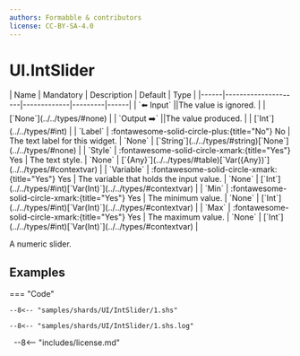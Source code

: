 ```yaml
---
authors: Formabble & contributors
license: CC-BY-SA-4.0
---
```



# UI.IntSlider

<div class="sh-parameters" markdown="1">
| Name | Mandatory | Description | Default | Type |
|------|---------------------|-------------|---------|------|
| `⬅️ Input` ||The value is ignored. | | [`None`](../../types/#none) |
| `Output ➡️` ||The value produced. | | [`Int`](../../types/#int) |
| `Label` | :fontawesome-solid-circle-plus:{title="No"} No  | The text label for this widget. | `None` | [`String`](../../types/#string)[`None`](../../types/#none) |
| `Style` | :fontawesome-solid-circle-xmark:{title="Yes"} Yes  | The text style. | `None` | [`{Any}`](../../types/#table)[`Var({Any})`](../../types/#contextvar) |
| `Variable` | :fontawesome-solid-circle-xmark:{title="Yes"} Yes  | The variable that holds the input value. | `None` | [`Int`](../../types/#int)[`Var(Int)`](../../types/#contextvar) |
| `Min` | :fontawesome-solid-circle-xmark:{title="Yes"} Yes  | The minimum value. | `None` | [`Int`](../../types/#int)[`Var(Int)`](../../types/#contextvar) |
| `Max` | :fontawesome-solid-circle-xmark:{title="Yes"} Yes  | The maximum value. | `None` | [`Int`](../../types/#int)[`Var(Int)`](../../types/#contextvar) |

</div>

A numeric slider.

## Examples

=== "Code"

  ```x86asm linenums="1"
  --8<-- "samples/shards/UI/IntSlider/1.shs"
  ```

  ```
  --8<-- "samples/shards/UI/IntSlider/1.shs.log"
  ```
&nbsp;
--8<-- "includes/license.md"

